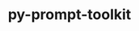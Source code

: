 ---
title: "py-prompt-toolkit"
layout: cache
categories: [package, develop-2024-08-04]
meta: {"versions": ["3.0.43"], "compilers": ["gcc@=11.1.0", "gcc@=11.4.0", "gcc@=7.5.0", "gcc@=9.4.0", "oneapi@=2024.2.0"], "oss": ["ubuntu18.04", "ubuntu20.04", "ubuntu22.04"], "platforms": ["linux"], "targets": ["neoverse_v1", "neoverse_v2", "ppc64le", "x86_64_v3"], "stacks": ["data-vis-sdk", "e4s-neoverse-v2", "e4s-neoverse_v1", "e4s-oneapi", "e4s-power", "radiuss", "root"], "num_specs": 9, "num_specs_by_stack": {"root": 9, "radiuss": 1, "e4s-power": 1, "data-vis-sdk": 2, "e4s-neoverse_v1": 1, "e4s-neoverse-v2": 1, "e4s-oneapi": 1}}
spec_details: [{"hash": "gdz54z7k3xnmu5tdh2vzhova5afdgv64", "compiler": "gcc@=7.5.0", "versions": ["3.0.43"], "os": "ubuntu18.04", "platform": "linux", "target": "x86_64_v3", "variants": ["build_system=python_pip"], "stacks": ["root", "radiuss"], "size": "-", "tarball": "https://binaries.spack.io/develop-2024-08-04/build_cache/linux-ubuntu18.04-x86_64_v3/gcc-7.5.0/py-prompt-toolkit-3.0.43/linux-ubuntu18.04-x86_64_v3-gcc-7.5.0-py-prompt-toolkit-3.0.43-gdz54z7k3xnmu5tdh2vzhova5afdgv64.spack"}, {"hash": "ckh3dtvfdnpw6jni5jub7oqbwqdumtaj", "compiler": "gcc@=9.4.0", "versions": ["3.0.43"], "os": "ubuntu20.04", "platform": "linux", "target": "ppc64le", "variants": ["build_system=python_pip"], "stacks": ["root", "e4s-power"], "size": "-", "tarball": "https://binaries.spack.io/develop-2024-08-04/build_cache/linux-ubuntu20.04-ppc64le/gcc-9.4.0/py-prompt-toolkit-3.0.43/linux-ubuntu20.04-ppc64le-gcc-9.4.0-py-prompt-toolkit-3.0.43-ckh3dtvfdnpw6jni5jub7oqbwqdumtaj.spack"}, {"hash": "oon2r2py7hlthysnwuosggm4xyoe4qmf", "compiler": "gcc@=11.1.0", "versions": ["3.0.43"], "os": "ubuntu20.04", "platform": "linux", "target": "x86_64_v3", "variants": ["build_system=python_pip"], "stacks": ["root", "data-vis-sdk"], "size": "-", "tarball": "https://binaries.spack.io/develop-2024-08-04/build_cache/linux-ubuntu20.04-x86_64_v3/gcc-11.1.0/py-prompt-toolkit-3.0.43/linux-ubuntu20.04-x86_64_v3-gcc-11.1.0-py-prompt-toolkit-3.0.43-oon2r2py7hlthysnwuosggm4xyoe4qmf.spack"}, {"hash": "nmquoucacdg3m5sjhehvta5nmja5rtfb", "compiler": "gcc@=11.1.0", "versions": ["3.0.43"], "os": "ubuntu20.04", "platform": "linux", "target": "x86_64_v3", "variants": ["build_system=python_pip"], "stacks": ["root", "data-vis-sdk"], "size": "-", "tarball": "https://binaries.spack.io/develop-2024-08-04/build_cache/linux-ubuntu20.04-x86_64_v3/gcc-11.1.0/py-prompt-toolkit-3.0.43/linux-ubuntu20.04-x86_64_v3-gcc-11.1.0-py-prompt-toolkit-3.0.43-nmquoucacdg3m5sjhehvta5nmja5rtfb.spack"}, {"hash": "t2vf27xwn44k7uixdm4h2qqxg5sbpk4w", "compiler": "gcc@=11.4.0", "versions": ["3.0.43"], "os": "ubuntu22.04", "platform": "linux", "target": "neoverse_v1", "variants": ["build_system=python_pip"], "stacks": ["root", "e4s-neoverse_v1"], "size": "-", "tarball": "https://binaries.spack.io/develop-2024-08-04/build_cache/linux-ubuntu22.04-neoverse_v1/gcc-11.4.0/py-prompt-toolkit-3.0.43/linux-ubuntu22.04-neoverse_v1-gcc-11.4.0-py-prompt-toolkit-3.0.43-t2vf27xwn44k7uixdm4h2qqxg5sbpk4w.spack"}, {"hash": "65k6odxc6u6epxdc3xpyv77qojfaajj6", "compiler": "gcc@=11.4.0", "versions": ["3.0.43"], "os": "ubuntu22.04", "platform": "linux", "target": "neoverse_v2", "variants": ["build_system=python_pip"], "stacks": ["e4s-neoverse-v2", "root"], "size": "-", "tarball": "https://binaries.spack.io/develop-2024-08-04/build_cache/linux-ubuntu22.04-neoverse_v2/gcc-11.4.0/py-prompt-toolkit-3.0.43/linux-ubuntu22.04-neoverse_v2-gcc-11.4.0-py-prompt-toolkit-3.0.43-65k6odxc6u6epxdc3xpyv77qojfaajj6.spack"}, {"hash": "tzlv3sxmu3jen7ljsxpqx4v4hrneh2uv", "compiler": "gcc@=11.4.0", "versions": ["3.0.43"], "os": "ubuntu22.04", "platform": "linux", "target": "x86_64_v3", "variants": ["build_system=python_pip"], "stacks": ["root"], "size": "-", "tarball": "https://binaries.spack.io/develop-2024-08-04/build_cache/linux-ubuntu22.04-x86_64_v3/gcc-11.4.0/py-prompt-toolkit-3.0.43/linux-ubuntu22.04-x86_64_v3-gcc-11.4.0-py-prompt-toolkit-3.0.43-tzlv3sxmu3jen7ljsxpqx4v4hrneh2uv.spack"}, {"hash": "qcouo2estrdakvjjpioftd2wd7ubzm7b", "compiler": "gcc@=11.4.0", "versions": ["3.0.43"], "os": "ubuntu22.04", "platform": "linux", "target": "x86_64_v3", "variants": ["build_system=python_pip"], "stacks": ["root"], "size": "-", "tarball": "https://binaries.spack.io/develop-2024-08-04/build_cache/linux-ubuntu22.04-x86_64_v3/gcc-11.4.0/py-prompt-toolkit-3.0.43/linux-ubuntu22.04-x86_64_v3-gcc-11.4.0-py-prompt-toolkit-3.0.43-qcouo2estrdakvjjpioftd2wd7ubzm7b.spack"}, {"hash": "s3zryivnotyrom5ij3qjxjvwuuzc7xy3", "compiler": "oneapi@=2024.2.0", "versions": ["3.0.43"], "os": "ubuntu22.04", "platform": "linux", "target": "x86_64_v3", "variants": ["build_system=python_pip"], "stacks": ["e4s-oneapi", "root"], "size": "-", "tarball": "https://binaries.spack.io/develop-2024-08-04/build_cache/linux-ubuntu22.04-x86_64_v3/oneapi-2024.2.0/py-prompt-toolkit-3.0.43/linux-ubuntu22.04-x86_64_v3-oneapi-2024.2.0-py-prompt-toolkit-3.0.43-s3zryivnotyrom5ij3qjxjvwuuzc7xy3.spack"}]
---